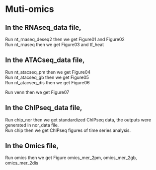 # Muti-omics  

## In the RNAseq_data file,    
Run nt_rnaseq_deseq2 then we get Figure01 and Figure02  
Run nt_rnaseq then we get Figure03 and tf_heat  

## In the ATACseq_data file,   
Run nt_atacseq_pm then we get Figure04  
Run nt_atacseq_gb then we get Figure05  
Run nt_atacseq_dis then we get Figure06  

Run venn then we get Figure07  

## In the ChIPseq_data file,  
Run chip_nor then we get standardized ChIPseq data, the outputs were generated in nor_data file.    
Run chip then we get ChIPseq figures of time series analysis.    

## In the Omics file,  
Run omics then we get Figure omics_mer_2pm, omics_mer_2gb, omics_mer_2dis    

